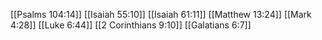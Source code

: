 [[Psalms 104:14]]
[[Isaiah 55:10]]
[[Isaiah 61:11]]
[[Matthew 13:24]]
[[Mark 4:28]]
[[Luke 6:44]]
[[2 Corinthians 9:10]]
[[Galatians 6:7]]

